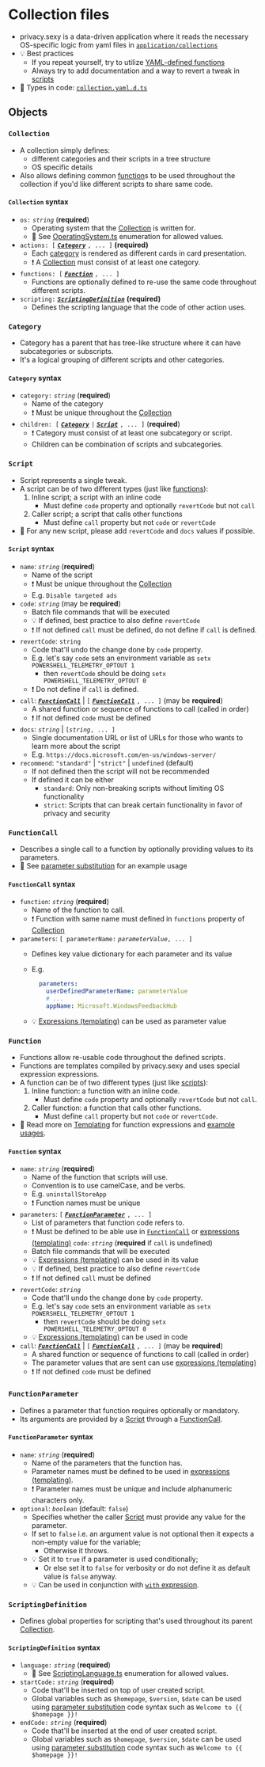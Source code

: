 # Collection files

- privacy.sexy is a data-driven application where it reads the necessary OS-specific logic from yaml files in [`application/collections`](./../src/application/collections/)
- 💡 Best practices
  - If you repeat yourself, try to utilize [YAML-defined functions](#Function)
  - Always try to add documentation and a way to revert a tweak in [scripts](#Script)
- 📖 Types in code: [`collection.yaml.d.ts`](./../src/application/collections/collection.yaml.d.ts)

## Objects

### `Collection`

- A collection simply defines:
  - different categories and their scripts in a tree structure
  - OS specific details
- Also allows defining common [function](#Function)s to be used throughout the collection if you'd like different scripts to share same code.

#### `Collection` syntax

- `os:` *`string`*  (**required**)
  - Operating system that the [Collection](#collection) is written for.
  - 📖 See [OperatingSystem.ts](./../src/domain/OperatingSystem.ts) enumeration for allowed values.
- `actions: [` ***[`Category`](#Category)*** `, ... ]` **(required)**
  - Each [category](#category) is rendered as different cards in card presentation.
  - ❗ A [Collection](#collection) must consist of at least one category.
- `functions: [` ***[`Function`](#Function)*** `, ... ]`
  - Functions are optionally defined to re-use the same code throughout different scripts.
- `scripting:` ***[`ScriptingDefinition`](#ScriptingDefinition)*** **(required)**
  - Defines the scripting language that the code of other action uses.

### `Category`

- Category has a parent that has tree-like structure where it can have subcategories or subscripts.
- It's a logical grouping of different scripts and other categories.

#### `Category` syntax

- `category:` *`string`*  (**required**)
  - Name of the category
  - ❗ Must be unique throughout the [Collection](#collection)
- `children: [` ***[`Category`](#Category)*** `|` [***`Script`***](#Script) `, ... ]`  (**required**)
  - ❗ Category must consist of at least one subcategory or script.
  - Children can be combination of scripts and subcategories.

### `Script`

- Script represents a single tweak.
- A script can be of two different types (just like [functions](#function)):
  1. Inline script; a script with an inline code
     - Must define `code` property and optionally `revertCode` but not `call`
  2. Caller script; a script that calls other functions
     - Must define `call` property but not `code` or `revertCode`
- 🙏 For any new script, please add `revertCode` and `docs` values if possible.

#### `Script` syntax

- `name`: *`string`* (**required**)
  - Name of the script
  - ❗ Must be unique throughout the [Collection](#collection)
  - E.g. `Disable targeted ads`
- `code`: *`string`* (may be **required**)
  - Batch file commands that will be executed
  - 💡 If defined, best practice to also define `revertCode`
  - ❗ If not defined `call` must be defined, do not define if `call` is defined.
- `revertCode`: `string`
  - Code that'll undo the change done by `code` property.
  - E.g. let's say `code` sets an environment variable as `setx POWERSHELL_TELEMETRY_OPTOUT 1`
    - then `revertCode` should be doing `setx POWERSHELL_TELEMETRY_OPTOUT 0`
  - ❗ Do not define if `call` is defined.
- `call`: ***[`FunctionCall`](#FunctionCall)*** | `[` ***[`FunctionCall`](#FunctionCall)*** `, ... ]` (may be **required**)
  - A shared function or sequence of functions to call (called in order)
  - ❗ If not defined `code` must be defined
- `docs`: *`string`* | `[`*`string`*`, ... ]`
  - Single documentation URL or list of URLs for those who wants to learn more about the script
  - E.g. `https://docs.microsoft.com/en-us/windows-server/`
- `recommend`: `"standard"` | `"strict"` | `undefined` (default)
  - If not defined then the script will not be recommended
  - If defined it can be either
    - `standard`: Only non-breaking scripts without limiting OS functionality
    - `strict`: Scripts that can break certain functionality in favor of privacy and security

### `FunctionCall`

- Describes a single call to a function by optionally providing values to its parameters.
- 👀 See [parameter substitution](./templating.md#parameter-substitution) for an example usage

#### `FunctionCall` syntax

- `function`: *`string`* (**required**)
  - Name of the function to call.
  - ❗ Function with same name must defined in `functions` property of [Collection](#collection)
- `parameters`: `[ parameterName:` *`parameterValue`*`, ... ]`
  - Defines key value dictionary for each parameter and its value
  - E.g.

    ```yaml
      parameters:
        userDefinedParameterName: parameterValue
        # ...
        appName: Microsoft.WindowsFeedbackHub
    ```

  - 💡 [Expressions (templating)](./templating.md#expressions) can be used as parameter value

### `Function`

- Functions allow re-usable code throughout the defined scripts.
- Functions are templates compiled by privacy.sexy and uses special expression expressions.
- A function can be of two different types (just like [scripts](#script)):
  1. Inline function: a function with an inline code.
     - Must define `code` property and optionally `revertCode` but not `call`.
  2. Caller function: a function that calls other functions.
     - Must define `call` property but not `code` or `revertCode`.
- 👀 Read more on [Templating](./templating.md) for function expressions and [example usages](./templating.md#parameter-substitution).

#### `Function` syntax

- `name`: *`string`* (**required**)
  - Name of the function that scripts will use.
  - Convention is to use camelCase, and be verbs.
  - E.g. `uninstallStoreApp`
  - ❗ Function names must be unique
- `parameters`: `[` ***[`FunctionParameter`](#FunctionParameter)*** `, ... ]`
  - List of parameters that function code refers to.
  - ❗ Must be defined to be able use in [`FunctionCall`](#functioncall) or [expressions (templating)](./templating.md#expressions)
 `code`: *`string`* (**required** if `call` is undefined)
  - Batch file commands that will be executed
  - 💡 [Expressions (templating)](./templating.md#expressions) can be used in its value
  - 💡 If defined, best practice to also define `revertCode`
  - ❗ If not defined `call` must be defined
- `revertCode`: *`string`*
  - Code that'll undo the change done by `code` property.
  - E.g. let's say `code` sets an environment variable as `setx POWERSHELL_TELEMETRY_OPTOUT 1`
    - then `revertCode` should be doing `setx POWERSHELL_TELEMETRY_OPTOUT 0`
  - 💡 [Expressions (templating)](./templating.md#expressions) can be used in code
- `call`: ***[`FunctionCall`](#FunctionCall)*** | `[` ***[`FunctionCall`](#FunctionCall)*** `, ... ]` (may be **required**)
  - A shared function or sequence of functions to call (called in order)
  - The parameter values that are sent can use [expressions (templating)](./templating.md#expressions)
  - ❗ If not defined `code` must be defined

### `FunctionParameter`

- Defines a parameter that function requires optionally or mandatory.
- Its arguments are provided by a [Script](#script) through a [FunctionCall](#FunctionCall).

#### `FunctionParameter` syntax

- `name`: *`string`* (**required**)
  - Name of the parameters that the function has.
  - Parameter names must be defined to be used in [expressions (templating)](./templating.md#expressions).
  - ❗ Parameter names must be unique and include alphanumeric characters only.
- `optional`: *`boolean`* (default: `false`)
  - Specifies whether the caller [Script](#script) must provide any value for the parameter.
  - If set to `false` i.e. an argument value is not optional then it expects a non-empty value for the variable;
    - Otherwise it throws.
  - 💡 Set it to `true` if a parameter is used conditionally;
    - Or else set it to `false` for verbosity or do not define it as default value is `false` anyway.
  - 💡 Can be used in conjunction with [`with` expression](./templating.md#with).

### `ScriptingDefinition`

- Defines global properties for scripting that's used throughout its parent [Collection](#collection).

#### `ScriptingDefinition` syntax

- `language:` *`string`* (**required**)
  - 📖 See [ScriptingLanguage.ts](./../src/domain/ScriptingLanguage.ts) enumeration for allowed values.
- `startCode:` *`string`* (**required**)
  - Code that'll be inserted on top of user created script.
  - Global variables such as `$homepage`, `$version`, `$date` can be used using [parameter substitution](./templating.md#parameter-substitution) code syntax such as `Welcome to {{ $homepage }}!`
- `endCode:` *`string`* (**required**)
  - Code that'll be inserted at the end of user created script.
  - Global variables such as `$homepage`, `$version`, `$date` can be used using [parameter substitution](./templating.md#parameter-substitution) code syntax such as `Welcome to {{ $homepage }}!`
